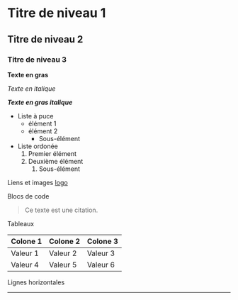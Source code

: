 
# Titre de niveau 1

## Titre de niveau 2

### Titre de niveau 3

**Texte en gras**

*Texte en italique*

***Texte en gras italique***

* Liste à puce
  - élément 1
  - élément 2
      - Sous-élément
* Liste ordonée
  1. Premier élément
  2. Deuxième élément
     1. Sous-élément
    
Liens et images
[logo](https://th.bing.com/th/id/OIP.S2pqVcSxZD6JO-gT2OXGIQHaE8?rs=1&pid=ImgDetMain)

Blocs de code 
> Ce texte est une citation.

Tableaux

| Colone 1 | Colone 2 | Colone 3 |
|----------|----------|----------|
| Valeur 1 | Valeur 2 | Valeur 3 |
| Valeur 4 | Valeur 5 | Valeur 6 |

Lignes horizontales

------------
